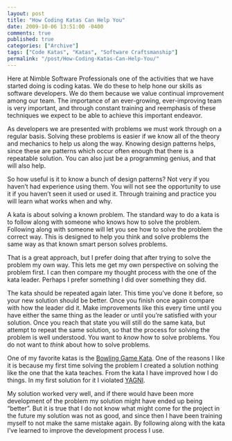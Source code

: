 ```yaml
---
layout: post
title: "How Coding Katas Can Help You"
date: 2009-10-06 13:51:00 -0400
comments: true
published: true
categories: ["Archive"]
tags: ["Code Katas", "Katas", "Software Craftsmanship"]
permalink: "/post/How-Coding-Katas-Can-Help-You/"
---
```


<p>Here at Nimble Software Professionals one of the activities that we have started doing is coding katas. We do these to help hone our skills as software developers. We do them because we value continual improvement among our team. The importance of an ever-growing, ever-improving team is very important, and through constant training and reemphasis of these techniques we expect to be able to achieve this important endeavor.</p>
<p>As developers we are presented with problems we must work through on a regular basis. Solving these problems is easier if we know all of the theory and mechanics to help us along the way. Knowing design patterns helps, since these are patterns which occur often enough that there is a repeatable solution. You can also just be a programming genius, and that will also help.</p>
<p>So how useful is it to know a bunch of design patterns? Not very if you haven&rsquo;t had experience using them. You will not see the opportunity to use it if you haven&rsquo;t seen it used or used it. Through training and practice you will learn what works when and why.</p>
<p>A kata is about solving a known problem. The standard way to do a kata is to follow along with someone who knows how to solve the problem. Following along with someone will let you see how to solve the problem the correct way. This is designed to help you think and solve problems the same way as that known smart person solves problems.</p>
<p>That is a great approach, but I prefer doing that after trying to solve the problem my own way. This lets me get my own perspective on solving the problem first. I can then compare my thought process with the one of the kata leader. Perhaps I prefer something I did over something they did.</p>
<p>The kata should be repeated again later. This time you&rsquo;ve done it before, so your new solution should be better. Once you finish once again compare with how the leader did it. Make improvements like this every time until you have either the same thing as the leader or until you&rsquo;re satisfied with your solution. Once you reach that state you will still do the same kata, but attempt to repeat the same solution, so that the process for solving the problem is well understood. You want to <em>know</em> how to solve problems. You do not want to <em>think</em> about how to solve problems.</p>
<p>One of my favorite katas is the <a href="http://www.butunclebob.com/ArticleS.UncleBob.TheBowlingGameKata" target="_blank">Bowling Game Kata</a>. One of the reasons I like it is because my first time solving the problem I created a solution nothing like the one that the kata teaches. From the kata I have improved how I do things. In my first solution for it I violated <a href="http://en.wikipedia.org/wiki/YAGNI" target="_blank">YAGNI</a>.</p>
<p>My solution worked very well, and if there would have been more development of the problem my solution might have ended up being &ldquo;better&rdquo;. But it is true that I do not know what might come for the project in the future my solution was not as good, and since then I have been training myself to not make the same mistake again. By following along with the kata I&rsquo;ve learned to improve the development process I use.</p>
